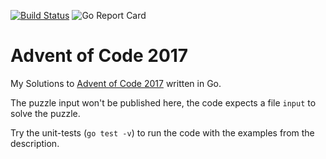 [![Build Status](https://travis-ci.org/SebastianTs/adventOfCode2017.svg?branch=master)](https://travis-ci.org/SebastianTs/adventOfCode2017) ![Go Report Card](https://goreportcard.com/badge/github.com/SebastianTs/adventOfCode2017)

# Advent of Code 2017

My Solutions to [Advent of Code 2017](http://adventofcode.com) written in Go.

The puzzle input won't be published here, the code expects a file `input` to solve the puzzle.

Try the unit-tests (`go test -v`) to run the code with the examples from the description. 